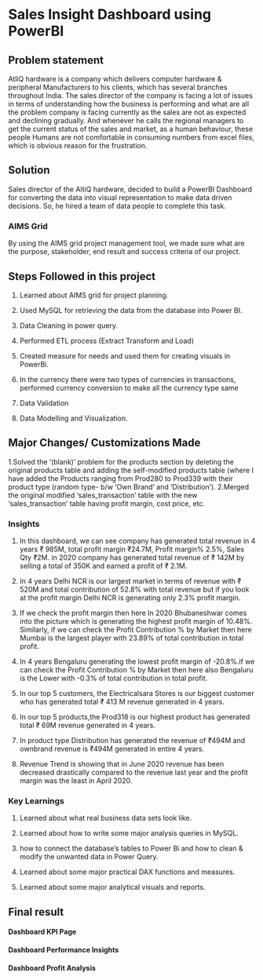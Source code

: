Sales Insight Dashboard using PowerBI
=====================================





Problem statement
-----------------

AtliQ hardware is a company which delivers computer hardware & peripheral Manufacturers to his clients, which has several branches throughout India. The sales director of the company is facing a lot of issues in terms of understanding how the business is performing and what are all the problem company is facing currently as the sales are not as expected and declining gradually. And whenever he calls the regional managers to get the current status of the sales and market, as a human behaviour, these people Humans are not comfortable in consuming numbers from excel files, which is obvious reason for the frustration.

Solution
--------

Sales director of the AltiQ hardware, decided to build a PowerBI Dashboard for converting the data into visual representation to make data driven decisions. So, he hired a team of data people to complete this task.

### AIMS Grid

By using the AIMS grid project management tool, we made sure what are the purpose, stakeholder, end result and success criteria of our project.

Steps Followed in this project
------------------------------

1.  Learned about AIMS grid for project planning.
    
2.  Used MySQL for retrieving the data from the database into Power BI.
    
3.  Data Cleaning in power query.
    
4.  Performed ETL process (Extract Transform and Load)
    
5.  Created measure for needs and used them for creating visuals in PowerBi.
    
6.  In the currency there were two types of currencies in transactions, performed currency conversion to make all the currency type same
    
7.  Data Validation
    
8.  Data Modelling and Visualization.
    

Major Changes/ Customizations Made
----------------------------------

1.Solved the ‘(blank)’ problem for the products section by deleting the original products table and adding the self-modified products table (where I have added the Products ranging from Prod280 to Prod339 with their product type (random type- b/w ‘Own Brand’ and ‘Distribution’). 2.Merged the original modified ‘sales\_transaction’ table with the new ‘sales\_transaction’ table having profit margin, cost price, etc.

### Insights

1.  In this dashboard, we can see company has generated total revenue in 4 years ₹ 985M, total profit margin ₹24.7M, Profit margin% 2.5%, Sales Qty ₹2M. in 2020 company has generated total revenue of ₹ 142M by selling a total of 350K and earned a profit of ₹ 2.1M.
    
2.  In 4 years Delhi NCR is our largest market in terms of revenue with ₹ 520M and total contribution of 52.8% with total revenue but if you look at the profit margin Delhi NCR is generating only 2.3% profit margin.
    
3.  If we check the profit margin then here In 2020 Bhubaneshwar comes into the picture which is generating the highest profit margin of 10.48%. Similarly, if we can check the Profit Contribution % by Market then here Mumbai is the largest player with 23.89% of total contribution in total profit.
    
4.  In 4 years Bengaluru generating the lowest profit margin of -20.8%.if we can check the Profit Contribution % by Market then here also Bengaluru is the Lower with -0.3% of total contribution in total profit.
    
5.  In our top 5 customers, the Electricalsara Stores is our biggest customer who has generated total ₹ 413 M revenue generated in 4 years.
    
6.  In our top 5 products,the Prod318 is our highest product has generated total ₹ 69M revenue generated in 4 years.
    
7.  In product type Distribution has generated the revenue of ₹494M and ownbrand revenue is ₹494M generated in entire 4 years.
    
8.  Revenue Trend is showing that in June 2020 revenue has been decreased drastically compared to the revenue last year and the profit margin was the least in April 2020.
    

### Key Learnings

1.  Learned about what real business data sets look like.
    
2.  Learned about how to write some major analysis queries in MySQL.
    
3.  how to connect the database’s tables to Power Bi and how to clean & modify the unwanted data in Power Query.
    
4.  Learned about some major practical DAX functions and measures.
    
5.  Learned about some major analytical visuals and reports.
    

Final result
------------

#### Dashboard KPI Page

#### Dashboard Performance Insights

#### Dashboard Profit Analysis
